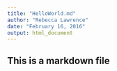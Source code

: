 ```yaml
---
title: "HelloWorld.md"
author: "Rebecca Lawrence"
date: "February 16, 2016"
output: html_document
---
```


## This is a markdown file


